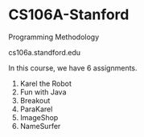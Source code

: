 # CS106A-Stanford

Programming Methodology

cs106a.standford.edu

In this course, we have 6 assignments.
1. Karel the Robot
2. Fun with Java
3. Breakout
4. ParaKarel
5. ImageShop
6. NameSurfer
